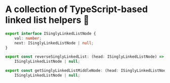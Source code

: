 # A collection of TypeScript-based linked list helpers 🚀

```ts
export interface ISinglyLinkedListNode {
    val: number;
    next: ISinglyLinkedListNode | null;
}

export const reverseSinglyLinkedList: (head: ISinglyLinkedListNode) => 
    ISinglyLinkedListNode | null;

export const getSinglyLinkedListMiddleNode: (head: ISinglyLinkedListNode | null) =>
    ISinglyLinkedListNode | null;
```